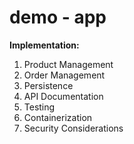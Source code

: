 # demo - app
**Implementation:**
1. Product Management
2. Order Management
3. Persistence
4. API Documentation
5. Testing
6. Containerization
7. Security Considerations
